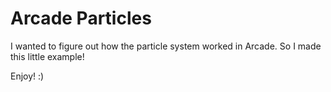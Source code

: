 # Arcade Particles

I wanted to figure out how the particle system worked in Arcade. So I made this little example!

Enjoy! :)
